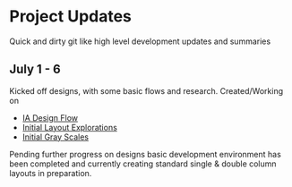 # Project Updates

Quick and dirty git like high level development updates and summaries

## July 1 - 6

Kicked off designs, with some basic flows and research.
Created/Working on

- [IA Design Flow]("https://www.figma.com/design/n8jnoLE1WFTgvaBDI8wZqc/sBTC?node-id=24-76&t=WrRUjgMpDNw0Zk90-4)
- [Initial Layout Explorations]("https://www.figma.com/design/n8jnoLE1WFTgvaBDI8wZqc/sBTC?node-id=24-257&t=WrRUjgMpDNw0Zk90-4)
- [Initial Gray Scales](https://www.figma.com/design/n8jnoLE1WFTgvaBDI8wZqc/sBTC?node-id=24-330&t=WrRUjgMpDNw0Zk90-4)

Pending further progress on designs basic development environment has been completed and currently creating standard single & double column layouts in preparation.

